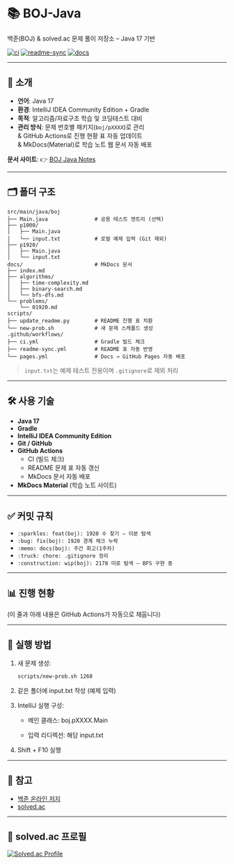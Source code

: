 # 📚 BOJ-Java

백준(BOJ) & solved.ac 문제 풀이 저장소 – Java 17 기반

[![ci](https://github.com/v4n1lla/boj-java/actions/workflows/ci.yml/badge.svg)](https://github.com/v4n1lla/boj-java/actions/workflows/ci.yml)
[![readme-sync](https://github.com/v4n1lla/boj-java/actions/workflows/readme-sync.yml/badge.svg)](https://github.com/v4n1lla/boj-java/actions/workflows/readme-sync.yml)
[![docs](https://github.com/v4n1lla/boj-java/actions/workflows/pages.yml/badge.svg)](https://v4n1lla.github.io/boj-java)

---

## 📌 소개
- **언어**: Java 17
- **환경**: IntelliJ IDEA Community Edition + Gradle
- **목적**: 알고리즘/자료구조 학습 및 코딩테스트 대비
- **관리 방식**: 문제 번호별 패키지(`boj/pXXXX`)로 관리  
  & GitHub Actions로 진행 현황 표 자동 업데이트  
  & MkDocs(Material)로 학습 노트 웹 문서 자동 배포

**문서 사이트**: 👉 [BOJ Java Notes](https://v4n1lla.github.io/boj-java)

---

## 🗂️ 폴더 구조
```
src/main/java/boj
├── Main.java               # 공용 테스트 엔트리 (선택)
├── p1000/
│   ├── Main.java
│   └── input.txt           # 로컬 예제 입력 (Git 제외)
├── p1920/
│   ├── Main.java
│   └── input.txt
docs/                       # MkDocs 문서
├── index.md
├── algorithms/
│   ├── time-complexity.md
│   ├── binary-search.md
│   └── bfs-dfs.md
└── problems/
    └── 01920.md
scripts/
├── update_readme.py        # README 진행 표 치환
└── new-prob.sh             # 새 문제 스캐폴드 생성
.github/workflows/
├── ci.yml                  # Gradle 빌드 체크
├── readme-sync.yml         # README 표 자동 반영
└── pages.yml               # Docs → GitHub Pages 자동 배포
```

> `input.txt`는 예제 테스트 전용이며 `.gitignore`로 제외 처리

---

## 🛠 사용 기술
- **Java 17**
- **Gradle**
- **IntelliJ IDEA Community Edition**
- **Git / GitHub**
- **GitHub Actions**
    - CI (빌드 체크)
    - README 문제 표 자동 갱신
    - MkDocs 문서 자동 배포
- **MkDocs Material** (학습 노트 사이트)

---

## ✅ 커밋 규칙
- `:sparkles: feat(boj): 1920 수 찾기 – 이분 탐색`
- `:bug: fix(boj): 1920 경계 체크 누락`
- `:memo: docs(boj): 주간 회고(1주차)`
- `:truck: chore: .gitignore 정리`
- `:construction: wip(boj): 2178 미로 탐색 – BFS 구현 중`

---

## 📊 진행 현황
<!-- PROBLEM_TABLE:START -->
(이 줄과 아래 내용은 GitHub Actions가 자동으로 채웁니다)
<!-- PROBLEM_TABLE:END -->

---

## 🚀 실행 방법
1. 새 문제 생성:
   ```bash
   scripts/new-prob.sh 1260
    ```
2. 같은 폴더에 input.txt 작성 (예제 입력)

3. IntelliJ 실행 구성:

    - 메인 클래스: boj.pXXXX.Main

    - 입력 리디렉션: 해당 input.txt

4. Shift + F10 실행

---

## 📌 참고
- [백준 온라인 저지](https://www.acmicpc.net/)
- [solved.ac](https://solved.ac/)

---

## 🏅 solved.ac 프로필
[![Solved.ac Profile](http://mazassumnida.wtf/api/v2/generate_badge?boj=v4n1ll4)](https://solved.ac/v4n1ll4/)
